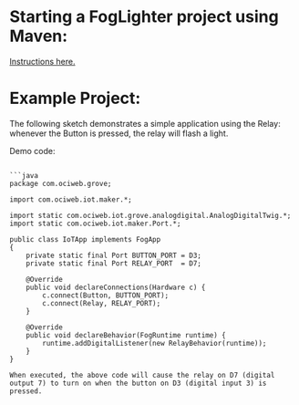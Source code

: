 # Starting a FogLighter project using Maven: 
[Instructions here.](https://github.com/oci-pronghorn/FogLighter/blob/master/README.md)

# Example Project:
The following sketch demonstrates a simple application using the Relay: whenever the Button is pressed, the relay will flash a light.

Demo code:
```

```java
package com.ociweb.grove;

import com.ociweb.iot.maker.*;

import static com.ociweb.iot.grove.analogdigital.AnalogDigitalTwig.*;
import static com.ociweb.iot.maker.Port.*;

public class IoTApp implements FogApp
{
    private static final Port BUTTON_PORT = D3;
    private static final Port RELAY_PORT  = D7;
    
    @Override
    public void declareConnections(Hardware c) {     
        c.connect(Button, BUTTON_PORT); 
        c.connect(Relay, RELAY_PORT);         
    }

    @Override
    public void declareBehavior(FogRuntime runtime) {
    	runtime.addDigitalListener(new RelayBehavior(runtime));
    }
}
```

```
When executed, the above code will cause the relay on D7 (digital output 7) to turn on when the button on D3 (digital input 3) is pressed.

